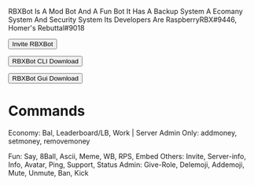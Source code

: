 RBXBot Is A Mod Bot And A Fun Bot
It Has A Backup System A Ecomany System And Security System
Its Developers Are RaspberryRBX#9446, Homer's Rebuttal#9018
<form action="dsc.gg/rbxbot">
    <input type="submit" value="Invite RBXBot" />
</form>

<form action="https://minhaskamal.github.io/DownGit/#/home?url=https://github.com/homers-bot-devs/RBXBot/tree/main/CLI">
    <input type="submit" value="RBXBot CLI Download" />
</form>

<form action="https://minhaskamal.github.io/DownGit/#/home?url=https://github.com/homers-bot-devs/RBXBot/tree/main/GUI">
    <input type="submit" value="RBXBot Gui Download" />
</form>

# Commands
Economy:
Bal, Leaderboard/LB, Work | Server Admin Only: addmoney, setmoney, removemoney

Fun:
Say, 8Ball, Ascii, Meme, WB, RPS, Embed
Others:
Invite, Server-info, Info, Avatar, Ping, Support, Status
Admin:
Give-Role, Delemoji, Addemoji, Mute, Unmute, Ban, Kick
